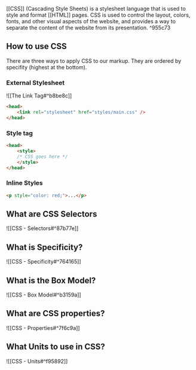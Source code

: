 [[CSS]] (Cascading Style Sheets) is a stylesheet language that is used to style and format [[HTML]] pages. CSS is used to control the layout, colors, fonts, and other visual aspects of the website, and provides a way to separate the content of the website from its presentation. ^955c73

## How to use CSS

There are three ways to apply CSS to our markup. They are ordered by specifity (highest at the bottom).

### External Stylesheet

![[The Link Tag#^b8be8c]]

```html
<head>
	<link rel="stylesheet" href="styles/main.css" />
</head>
```

### Style tag

```html
<head>
	<style>
	/* CSS goes here */
	</style>
</head>
```

### Inline Styles

```html
<p style="color: red;">...</p>
```

## What are CSS Selectors

![[CSS - Selectors#^87b77e]]

## What is Specificity?

![[CSS - Specificity#^764165]]

## What is the Box Model?

![[CSS - Box Model#^b3159a]]


## What are CSS properties?

![[CSS - Properties#^7f6c9a]]

## What Units to use in CSS?

![[CSS - Units#^f95892]]


